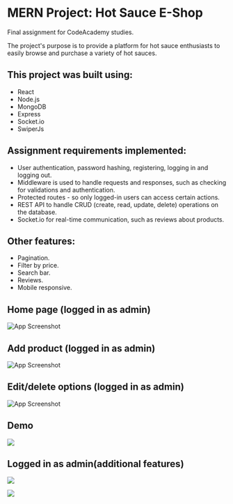 
# MERN Project: Hot Sauce E-Shop

Final assignment for CodeAcademy studies.

The project's purpose is to provide a platform for hot sauce enthusiasts to easily browse and purchase a variety of hot sauces.


## This project was built using:

- React
- Node.js
- MongoDB
- Express
- Socket.io
- SwiperJs

## Assignment requirements implemented:

- User authentication, password hashing, registering, logging in and logging out.
- Middleware is used to handle requests and responses, such as checking for validations and authentication.
- Protected routes - so only logged-in users can access certain actions.
- REST API to handle CRUD (create, read, update, delete) operations on the database.
- Socket.io for real-time communication, such as reviews about products.


## Other features:

- Pagination.
- Filter by price.
- Search bar.
- Reviews.
- Mobile responsive.
## Home page (logged in as admin)

![App Screenshot](https://i.imgur.com/IVhHrt2.jpg)

## Add product (logged in as admin)

![App Screenshot](https://i.imgur.com/XZqZYoz.png)

## Edit/delete options (logged in as admin)

![App Screenshot](https://i.imgur.com/WH8rOlx.png)

## Demo

![](https://i.imgur.com/demo1.gif)

## Logged in as admin(additional features)

![](https://i.imgur.com/demo2.gif)

![](https://i.imgur.com/demo3.gif)

